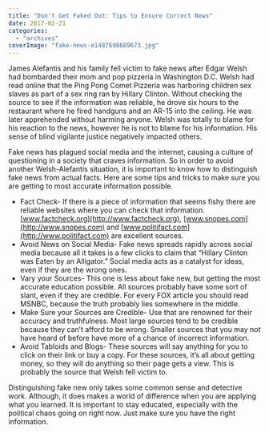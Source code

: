 ```yaml
---
title: "Don't Get Faked Out: Tips to Ensure Correct News"
date: 2017-02-21
categories: 
  - "archives"
coverImage: "fake-news-e1487698689673.jpg"
---
```


James Alefantis and his family fell victim to fake news after Edgar Welsh had bombarded their mom and pop pizzeria in Washington D.C. Welsh had read online that the Ping Pong Comet Pizzeria was harboring children sex slaves as part of a sex ring ran by Hillary Clinton. Without checking the source to see if the information was reliable, he drove six hours to the restaurant where he fired handguns and an AR-15 into the ceiling. He was later apprehended without harming anyone. Welsh was totally to blame for his reaction to the news, however he is not to blame for his information. His sense of blind vigilante justice negatively impacted others.

Fake news has plagued social media and the internet, causing a culture of questioning in a society that craves information. So in order to avoid another Welsh-Alefantis situation, it is important to know how to distinguish fake news from actual facts. Here are some tips and tricks to make sure you are getting to most accurate information possible.

- Fact Check- If there is a piece of information that seems fishy there are reliable websites where you can check that information. [www.factcheck.org](http://www.factcheck.org), [www.snopes.com](http://www.snopes.com) and [www.politifact.com](http://www.politifact.com) are excellent sources.
- Avoid News on Social Media- Fake news spreads rapidly across social media because all it takes is a few clicks to claim that “Hillary Clinton was Eaten by an Alligator.” Social media acts as a catalyst for ideas, even if they are the wrong ones.
- Vary your Sources- This one is less about fake new, but getting the most accurate education possible. All sources probably have some sort of slant, even if they are credible. For every FOX article you should read MSNBC, because the truth probably lies somewhere in the middle.
- Make Sure your Sources are Credible- Use that are renowned for their accuracy and truthfulness. Most large sources tend to be credible because they can’t afford to be wrong. Smaller sources that you may not have heard of before have more of a chance of incorrect information.
- Avoid Tabloids and Blogs- These sources will say anything for you to click on their link or buy a copy. For these sources, it’s all about getting money, so they will do anything so their page gets a view. This is probably the source that Welsh fell victim to.

Distinguishing fake new only takes some common sense and detective work. Although, it does makes a world of difference when you are applying what you learned. It is important to stay educated, especially with the political chaos going on right now. Just make sure you have the right information.
